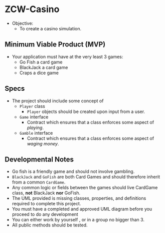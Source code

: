 # ZCW-Casino
* Objective:
  * To create a casino simulation.

## Minimum Viable Product (MVP)
* Your application must have at the very least 3 games:
  * Go Fish a card game
  * BlackJack a card game
  * Craps a dice game

## Specs
* The project should include some concept of
  * `Player` class
    * `Player` objects should be created upon input from a user.
  * `Game` interface
    * Contract which ensures that a class enforces some aspect of _playing_.
  * `Gamble` interface
    * Contract which ensures that a class enforces some aspect of _waging money_.
  
 

## Developmental Notes
* Go fish is a friendly game and should not involve gambling.
* `BlackJack` and `GoFish` are both Card Games and should therefore inherit from a common `CardGame`.
* Any common logic or fields between the games should live CardGame class, **not** BlackJack **nor** GoFish.
* The UML provided is missing classes, properties, and definitions required to complete this project.
* You must have a completed and approved UML diagram before you proceed to do any development
* You can either work by yourself , or in a group no bigger than 3.
* All public methods should be tested.
